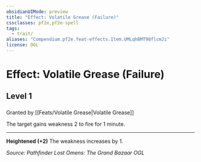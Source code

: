 ```yaml
---
obsidianUIMode: preview
title: "Effect: Volatile Grease (Failure)"
cssclasses: pf2e,pf2e-spell
tags:
  - trait/
aliases: "Compendium.pf2e.feat-effects.Item.UMLqhBMT98flcmJi"
license: OGL
---
```

# Effect: Volatile Grease (Failure)
## Level 1
### 






Granted by [[Feats/Volatile Grease|Volatile Grease]]

The target gains weakness 2 to fire for 1 minute.

* * *

**Heightened (+2)** The weakness increases by 1.

*Source: Pathfinder Lost Omens: The Grand Bazaar*
*OGL*